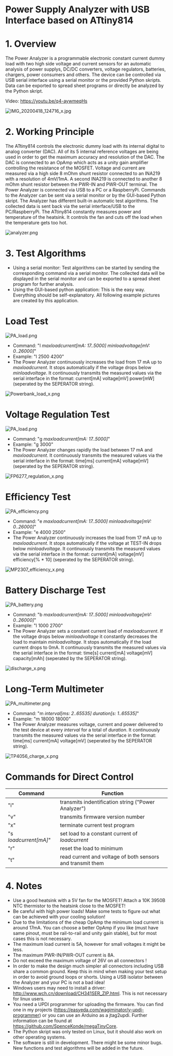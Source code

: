 # Power Supply Analyzer with USB Interface based on ATtiny814

# 1. Overview #

The Power Analyzer is a programmable electronic constant current dummy load with two high side voltage and current sensors for an automatic analysis of power supplys, DC/DC converters, voltage regulators, batteries, chargers, power consumers and others. The device can be controlled via USB serial interface using a serial monitor or the provided Python skripts. Data can be exported to spread sheet programs or directly be analyzed by the Python skript.

Video: https://youtu.be/q4-aywmeqHs

![IMG_20200418_124716_x.jpg](https://image.easyeda.com/pullimage/JiItuSNVWCwB8sDvpDRtLE4U1jW5eZ8c6Ffm1ckF.jpeg)

# 2. Working Principle #

The ATtiny814 controls the electronic dummy load with its internal digital to analog converter (DAC). All of its 5 internal reference voltages are being used in order to get the maximum accuracy and resolution of the DAC. The DAC is connected to an OpAmp which acts as a unity gain amplifier controlling the resistance of the MOSFET. Voltage and current are measured via a high side 8 mOhm shunt resistor connected to an INA219 with a resolution of 4mV/1mA. A second INA219 is connected to another 8 mOhm shunt resistor between the PWR-IN and PWR-OUT terminal. The Power Analyzer is connected via USB to a PC or a RaspberryPi. Commands to the Analyzer can be sent via a serial monitor or by the GUI-based Python skript. The Analyzer has different built-in automatic test algorithms. The collected data is sent back via the serial interface/USB to the PC/RaspberryPi. The ATtiny814 constantly measures power and temperature of the heatsink. It controls the fan and cuts off the load when the temperature gets too hot.

![analyzer.png](https://image.easyeda.com/pullimage/5JHEmxEiDpetM5mmhL0AHnsd0qrTjO99EDUd7R2A.png)

# 3. Test Algorithms #

- Using a serial monitor: Test algorithms can be started by sending the corresponding command via a serial monitor. The collected data will be displayed in the serial monitor and can be exported to a spread sheet program for further analysis.
- Using the GUI-based python application: This is the easy way. Everything should be self-explanatory. All following example pictures are created by this application.

# **Load Test** #

![PA_load.png](https://image.easyeda.com/pullimage/Tb0V0PMVHk0lj8hvDW5fH4EMr7WinR5Uau3vDT5e.png)
- Command: "l  *maxloadcurrent[mA: 17..5000]* *minloadvoltage[mV: 0..26000]*"
- Example: "l 2500 4200"
- The Power Analyzer continuously increases the load from 17 mA up to *maxloadcurrent*. It stops automatically if the voltage drops below *minloadvoltage*. It continuously transmits the measured values via the serial interface in the format: current[mA] voltage[mV] power[mW] (seperated by the SEPERATOR string).

![Powerbank_load_x.png](https://image.easyeda.com/pullimage/rnJ77VPvbiIG7qtHjKaOPW24Ux02ae1oXPcEBA0R.png)

# **Voltage Regulation Test** #

![PA_load.png](https://image.easyeda.com/pullimage/YirhE95f7BDj9JcpMuqxlahK3m5FGmSDD9HGJUSL.png)
- Command: "g *maxloadcurrent[mA: 17..5000]*"
- Example: "g 3000"
- The Power Analyzer changes rapidly the load between 17 mA and *maxloadcurrent*. It continuously transmits the measured values via the serial interface in the format: time[ms] current[mA] voltage[mV] (seperated by the SEPERATOR string).

![FP6277_regulation_x.png](https://image.easyeda.com/pullimage/HpoK9MOV3x21YkKqRrJeRTs44hCF3q4Bzjfpgy6C.png)

# **Efficiency Test** #

![PA_efficiency.png](https://image.easyeda.com/pullimage/XljSDpb6NbbVamf6RN3b3J5UD0ugtc6V27MuJUKG.png)
- Command: "e  *maxloadcurrent[mA: 17..5000]* *minloadvoltage[mV: 0..26000]*"
- Example: "e 4000 2500"
- The Power Analyzer continuously increases the load from 17 mA up to *maxloadcurrent*. It stops automatically if the voltage at TEST-IN drops below *minloadvoltage*. It continuously transmits the measured values via the serial interface in the format: current[mA] voltage[mV] efficiency[% * 10] (seperated by the SEPERATOR string).

![MP2307_efficiency_x.png](https://image.easyeda.com/pullimage/FN0OcwGXq2hCBlosAKOcNmqud5f5xymeJSkNYGTg.png)

# **Battery Discharge Test** #

![PA_battery.png](https://image.easyeda.com/pullimage/v3cs7mV414xeYIfDpTG1E8ilCKRApmQOLbznXwIh.png)
- Command: "b  *maxloadcurrent[mA: 17..5000]* *minloadvoltage[mV: 0..26000]*"
- Example: "l 1000 2700"
- The Power Analyzer sets a constant current load of *maxloadcurrent*. If the voltage drops below *minloadvoltage* it constantly decreases the load to maintain *minloadvoltage*. It stops automatically if the load current drops to 0mA. It continuously transmits the measured values via the serial interface in the format: time[s] current[mA] voltage[mV] capacity[mAh] (seperated by the SEPERATOR string).

![discharge_x.png](https://image.easyeda.com/pullimage/yhJ7WRHxEhoV2eTCi7wuxJK72kx3jNUx8ILJdYs8.png)

# **Long-Term Multimeter** #

![PA_multimeter.png](https://image.easyeda.com/pullimage/TJGxqkKJv2RRmLWgRUwXsji4feI53ui6k2R3vqqI.png)
- Command: "m  *interval[ms: 2..65535]* *duration[s: 1..65535]*"
- Example: "m 18000 18000"
- The Power Analyzer measures voltage, current and power delivered to the test device at every *interval* for a total of *duration*. It continuously transmits the measured values via the serial interface in the format: time[ms] current[mA] voltage[mV] (seperated by the SEPERATOR string).

![TP4056_charge_x.png](https://image.easyeda.com/pullimage/UNkHfqfx3ETdvMpiQEETEzMi013vV7Ha1eeUnqdU.png)

# **Commands for Direct Control** #

|Command|Function|
|-|-|
|"i"|transmits indentification string ("Power Analyzer")|
|"v"|transmits firmware version number|
|"x"|terminate current test program|
|"s *loadcurrent[mA]*"|set load to a constant current of *loadcurrent*|
|"r"|reset the load to minimum|
|"t"|read current and voltage of both sensors and transmit them|

# 4. Notes #

- Use a good heatsink with a 5V fan for the MOSFET! Attach a 10K 3950B NTC thermistor to the heatsink close to the MOSFET!
- Be careful with high power loads! Make some tests to figure out what can be achieved with your cooling solution!
- Due to the limitations of the cheap OpAmp the minimum load current is around 17mA. You can choose a better OpAmp if you like (must have same pinout, must be rail-to-rail and unity gain stable), but for most cases this is not necessary.
- The maximum load current is 5A, however for small voltages it might be less.
- The maximum PWR-IN/PWR-OUT current is 8A.
- Do not exceed the maximum voltage of 26V on all connectors !
- In order to make the design much simpler all connectors including USB share a common ground. Keep this in mind when making your test setup in order to avoid ground loops or shorts. Using a USB isolator between the Analyzer and your PC is not a bad idea!
- Windows users may need to install a driver: http://www.wch.cn/download/CH341SER_ZIP.html. This is not necessary for linux users.
- You need a UPDI programmer for uploading the firmware. You can find one in my projects (https://easyeda.com/wagiminator/y-updi-programmer) or you can use an Arduino as a jtag2updi. Further information can be found at https://github.com/SpenceKonde/megaTinyCore.
- The Python skript was only tested on Linux, but it should also work on other operating systems.
- The software is still in development. There might be some minor bugs. New functions and test algorithms will be added in the future.
